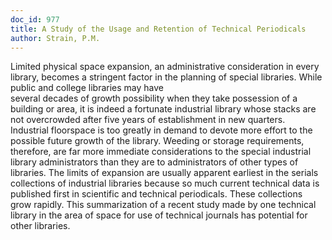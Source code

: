 ```yaml
---
doc_id: 977
title: A Study of the Usage and Retention of Technical Periodicals
author: Strain, P.M.
---
```


Limited physical space expansion, an administrative
consideration in every library, becomes a stringent factor in the planning
of special libraries.  While public and college libraries may have  
several decades of growth possibility when they take possession of a
building or area, it is indeed a fortunate industrial library whose stacks are
not overcrowded after five years of establishment in new quarters.  Industrial
floorspace is too greatly in demand to devote more effort to the
possible future growth of the library.	Weeding or storage requirements,
therefore, are far more immediate considerations to the special industrial
library administrators than they are to administrators of other types of
libraries.  The limits of expansion are usually apparent earliest in the
serials collections of industrial libraries because so much current
technical data is published first in scientific and technical periodicals. 
These collections grow rapidly.  This summarization of a recent study made
by one technical library in the area of space for use of technical journals
has potential for other libraries.